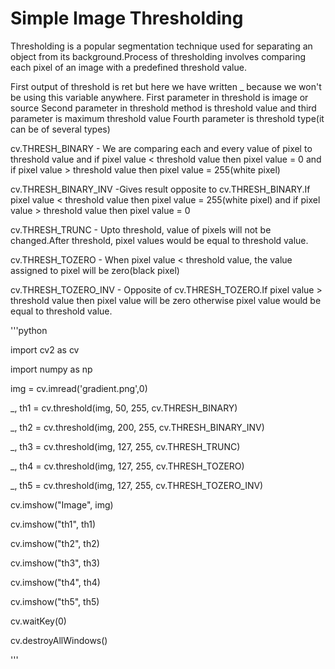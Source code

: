 # Simple Image Thresholding
Thresholding is a popular segmentation technique used for separating an object from its background.Process of thresholding involves comparing each pixel of an image with a predefined threshold value.

First output of threshold is ret but here we have written _ because we won't be using this variable anywhere.
First parameter in threshold is image or source
Second parameter in threshold method is threshold value and third parameter is maximum threshold value
Fourth parameter is threshold type(it can be of several types)

cv.THRESH_BINARY - We are comparing each and every value of pixel to threshold value and if pixel value < threshold value then pixel value = 0 and if pixel value > threshold value then pixel value = 255(white pixel)

cv.THRESH_BINARY_INV -Gives result opposite to cv.THRESH_BINARY.If pixel value < threshold value then pixel value = 255(white pixel)
and if pixel value > threshold value then pixel value = 0

cv.THRESH_TRUNC - Upto threshold, value of pixels will not be changed.After threshold, pixel values would be equal to threshold value.

cv.THRESH_TOZERO - When pixel value < threshold value, the value assigned to pixel will be zero(black pixel)

cv.THRESH_TOZERO_INV - Opposite of cv.THRESH_TOZERO.If pixel value > threshold value then pixel value will be zero otherwise pixel value would be equal to threshold value.

'''python

import cv2 as cv

import numpy as np

img = cv.imread('gradient.png',0)

_, th1 = cv.threshold(img, 50, 255, cv.THRESH_BINARY)

_, th2 = cv.threshold(img, 200, 255, cv.THRESH_BINARY_INV)

_, th3 = cv.threshold(img, 127, 255, cv.THRESH_TRUNC)

_, th4 = cv.threshold(img, 127, 255, cv.THRESH_TOZERO)

_, th5 = cv.threshold(img, 127, 255, cv.THRESH_TOZERO_INV)


cv.imshow("Image", img)

cv.imshow("th1", th1)

cv.imshow("th2", th2)

cv.imshow("th3", th3)

cv.imshow("th4", th4)

cv.imshow("th5", th5)

cv.waitKey(0)

cv.destroyAllWindows()

'''
